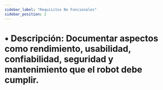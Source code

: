 ```yaml
---
sidebar_label: "Requisitos No Funcionales"
sidebar_position: 2
---
```


# •	Descripción: Documentar aspectos como rendimiento, usabilidad, confiabilidad, seguridad y mantenimiento que el robot debe cumplir.
